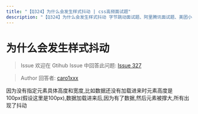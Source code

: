 ```yaml
---
title: "【Q324】为什么会发生样式抖动 | css高频面试题"
description: "【Q324】为什么会发生样式抖动 字节跳动面试题、阿里腾讯面试题、美团小米面试题。"
---
```


# 为什么会发生样式抖动

> Issue
> 欢迎在 Gtihub Issue 中回答此问题: [Issue 327](https://github.com/shfshanyue/Daily-Question/issues/327)

> Author
> 回答者: [caro1xxx](https://github.com/caro1xxx)

因为没有指定元素具体高度和宽度,比如数据还没有加载进来时元素高度是100px(假设这里是100px),数据加载进来后,因为有了数据,然后元素被撑大,所有出现了抖动
